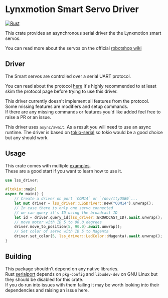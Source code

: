 # Lynxmotion Smart Servo Driver

[![Rust](https://github.com/dmweis/lss_driver/workflows/Rust/badge.svg)](https://github.com/dmweis/lss_driver/actions)  

This crate provides an asynchronous serial driver the the Lynxmotion smart servos.  

You can read more about the servos on the official [robotshop wiki](https://www.robotshop.com/info/wiki/lynxmotion/view/lynxmotion-smart-servo/)  

## Driver

The Smart servos are controlled over a serial UART protocol.  

You can read about the protocol [here](https://www.robotshop.com/info/wiki/lynxmotion/view/lynxmotion-smart-servo/lss-communication-protocol/)
It's highly recommended to at least skim the protocol page before trying to use this driver.  

This driver currently doesn't implement all features from the protocol.  
Some missing features are modifiers and setup commands.  
If there are any missing commands or features you'd like added feel free to raise a PR or an issue.  

This driver uses `async/await`. As a result you will need to use an async runtime.
The driver is based on [tokio-serial](https://github.com/berkowski/tokio-serial) so tokio would be a good choice but any should work.

## Usage

This crate comes with multiple [examples](https://github.com/dmweis/lss_driver/tree/master/examples).  
These are a good start if you want to learn how to use it.  

```rust
use lss_driver;

#[tokio::main]
async fn main() {
    // Create a driver on port `COM14` or `/dev/ttyUSB0`...
    let mut driver = lss_driver::LSSDriver::new("COM14").unwrap();
    // In case there is only one servo connected
    // we can query it's ID using the broadcast ID
    let id = driver.query_id(lss_driver::BROADCAST_ID).await.unwrap();
    // move motor with ID 5 to 90.0 degrees
    driver.move_to_position(5, 90.0).await.unwrap();
    // Set color of servo with ID 5 to Magenta
    driver.set_color(5, lss_driver::LedColor::Magenta).await.unwrap();
}

```

## Building

This package shouldn't depend on any native libraries.  
Rust [serialport](https://gitlab.com/susurrus/serialport-rs) depends on `pkg-config` and `libudev-dev` on GNU Linux but they should be disabled for this crate.  
If you do run into issues with them failing it may be worth looking into their dependencies and raising an issue here.  
